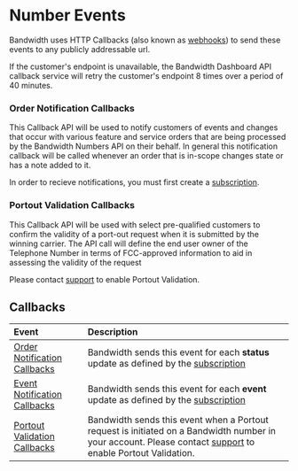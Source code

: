 # Number Events

Bandwidth uses HTTP Callbacks (also known as [webhooks](https://webhooks.pbworks.com/w/page/13385124/FrontPage)) to send these events to any publicly addressable url.

If the customer's endpoint is unavailable, the Bandwidth Dashboard API callback service will retry the customer's endpoint 8 times over a period of 40 minutes.

### Order Notification Callbacks

This Callback API will be used to notify customers of events and changes that occur with various feature and service orders that are being processed by the Bandwidth Numbers API on their behalf. In general this notification callback will be called whenever an order that is in-scope changes state or has a note added to it.

In order to recieve notifications, you must first create a [subscription](../../account/subscriptions/about.md).

### Portout Validation Callbacks

This Callback API will be used with select pre-qualified customers to confirm the validity of a port-out request when it is submitted by the winning carrier. The API call will define the end user owner of the Telephone Number in terms of FCC-approved information to aid in assessing the validity of the request

Please contact [support](https://support.bandwidth.com) to enable Portout Validation.

## Callbacks

| Event                                                | Description                                                                                                                                                                                  |
|:-----------------------------------------------------|:---------------------------------------------------------------------------------------------------------------------------------------------------------------------------------------------|
| [Order Notification Callbacks](orderNotification.md) | Bandwidth sends this event for each **status** update as defined by the [subscription](../../account/subscriptions/about.md)                                                                     |
| [Event Notification Callbacks](eventNotification.md) | Bandwidth sends this event for each **event** update as defined by the [subscription](../../account/subscriptions/about.md)
| [Portout Validation Callbacks](portoutValidation.md) | Bandwidth sends this event when a Portout request is initiated on a Bandwidth number in your account. Please contact [support](https://support.bandwidth.com) to enable Portout Validation. |
